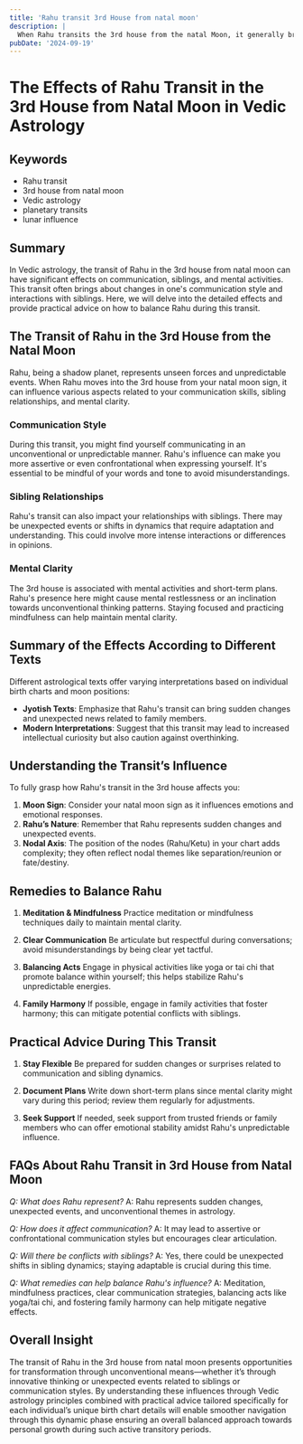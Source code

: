 ```yaml
---
title: 'Rahu transit 3rd House from natal moon'
description: |
  When Rahu transits the 3rd house from the natal Moon, it generally brings positive outcomes such as increased courage, financial gains, and good health. The individual may also experience improved relations with siblings and enjoy various luxuries.
pubDate: '2024-09-19'
---
```


# The Effects of Rahu Transit in the 3rd House from Natal Moon in Vedic Astrology

## Keywords
- Rahu transit
- 3rd house from natal moon
- Vedic astrology
- planetary transits
- lunar influence

## Summary
In Vedic astrology, the transit of Rahu in the 3rd house from natal moon can have significant effects on communication, siblings, and mental activities. This transit often brings about changes in one's communication style and interactions with siblings. Here, we will delve into the detailed effects and provide practical advice on how to balance Rahu during this transit.

## The Transit of Rahu in the 3rd House from the Natal Moon

Rahu, being a shadow planet, represents unseen forces and unpredictable events. When Rahu moves into the 3rd house from your natal moon sign, it can influence various aspects related to your communication skills, sibling relationships, and mental clarity.

### Communication Style
During this transit, you might find yourself communicating in an unconventional or unpredictable manner. Rahu's influence can make you more assertive or even confrontational when expressing yourself. It's essential to be mindful of your words and tone to avoid misunderstandings.

### Sibling Relationships
Rahu's transit can also impact your relationships with siblings. There may be unexpected events or shifts in dynamics that require adaptation and understanding. This could involve more intense interactions or differences in opinions.

### Mental Clarity
The 3rd house is associated with mental activities and short-term plans. Rahu's presence here might cause mental restlessness or an inclination towards unconventional thinking patterns. Staying focused and practicing mindfulness can help maintain mental clarity.

## Summary of the Effects According to Different Texts

Different astrological texts offer varying interpretations based on individual birth charts and moon positions:

- **Jyotish Texts**: Emphasize that Rahu's transit can bring sudden changes and unexpected news related to family members.
- **Modern Interpretations**: Suggest that this transit may lead to increased intellectual curiosity but also caution against overthinking.
  
## Understanding the Transit’s Influence

To fully grasp how Rahu's transit in the 3rd house affects you:

1. **Moon Sign**: Consider your natal moon sign as it influences emotions and emotional responses.
2. **Rahu’s Nature**: Remember that Rahu represents sudden changes and unexpected events.
3. **Nodal Axis**: The position of the nodes (Rahu/Ketu) in your chart adds complexity; they often reflect nodal themes like separation/reunion or fate/destiny.

## Remedies to Balance Rahu

1. **Meditation & Mindfulness**
   Practice meditation or mindfulness techniques daily to maintain mental clarity.
   
2. **Clear Communication**
   Be articulate but respectful during conversations; avoid misunderstandings by being clear yet tactful.
   
3. **Balancing Acts**
   Engage in physical activities like yoga or tai chi that promote balance within yourself; this helps stabilize Rahu's unpredictable energies.

4. **Family Harmony**
    If possible, engage in family activities that foster harmony; this can mitigate potential conflicts with siblings.

## Practical Advice During This Transit

1. **Stay Flexible**
   Be prepared for sudden changes or surprises related to communication and sibling dynamics.
   
2. **Document Plans**
   Write down short-term plans since mental clarity might vary during this period; review them regularly for adjustments.
   
3. **Seek Support**
   If needed, seek support from trusted friends or family members who can offer emotional stability amidst Rahu's unpredictable influence.

## FAQs About Rahu Transit in 3rd House from Natal Moon

*Q: What does Rahu represent?*
A: Rahu represents sudden changes, unexpected events, and unconventional themes in astrology.

*Q: How does it affect communication?*
A: It may lead to assertive or confrontational communication styles but encourages clear articulation.

*Q: Will there be conflicts with siblings?*
A: Yes, there could be unexpected shifts in sibling dynamics; staying adaptable is crucial during this time.

*Q: What remedies can help balance Rahu's influence?*
A: Meditation, mindfulness practices, clear communication strategies, balancing acts like yoga/tai chi, and fostering family harmony can help mitigate negative effects.


## Overall Insight

The transit of Rahu in the 3rd house from natal moon presents opportunities for transformation through unconventional means—whether it’s through innovative thinking or unexpected events related to siblings or communication styles. By understanding these influences through Vedic astrology principles combined with practical advice tailored specifically for each individual’s unique birth chart details will enable smoother navigation through this dynamic phase ensuring an overall balanced approach towards personal growth during such active transitory periods.


